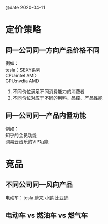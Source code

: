 @date 2020-04-11



# 定价策略
## 同一公司同一方向产品价格不同
例如：  
tesla：SEXY系列  
CPU:intel AMD  
GPU:nvdia AMD  
1. 不同价位满足不同消费能力的消费者
2. 不同价位对应于不同的用料、品控、产品性能
## 同一公司同一产品内置功能
例如：  
知乎的会员功能  
网易云音乐的VIP功能


# 竞品
## 不同公司同一风向产品
电动车：tesla 蔚来 小鹏 比亚迪
## 电动车 vs 燃油车 vs 燃气车


